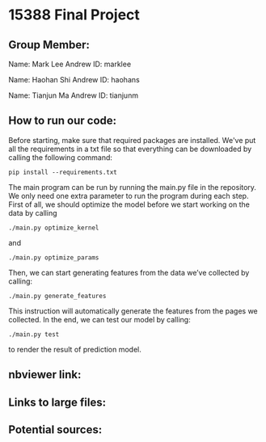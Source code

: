 # 15388 Final Project

## Group Member:
Name: Mark Lee
Andrew ID: marklee

Name: Haohan Shi
Andrew ID: haohans

Name: Tianjun Ma
Andrew ID: tianjunm

## How to run our code:
Before starting, make sure that required packages are installed. We've put all the requirements in a txt file so that everything can be downloaded by calling the following command:
```terminal
pip install --requirements.txt
```
The main program can be run by running the main.py file in the repository. We only need one extra parameter to run the program during each step. 
First of all, we should optimize the model before we start working on the data by calling
```terminal
./main.py optimize_kernel
```
and
```terminal
./main.py optimize_params
```
Then, we can start generating features from the data we’ve collected by calling:
```terminal
./main.py generate_features
```

This instruction will automatically generate the features from the pages we collected.
In the end, we can test our model by calling:
```terminal
./main.py test
```
to render the result of prediction model.

## nbviewer link:

## Links to large files:

## Potential sources:


